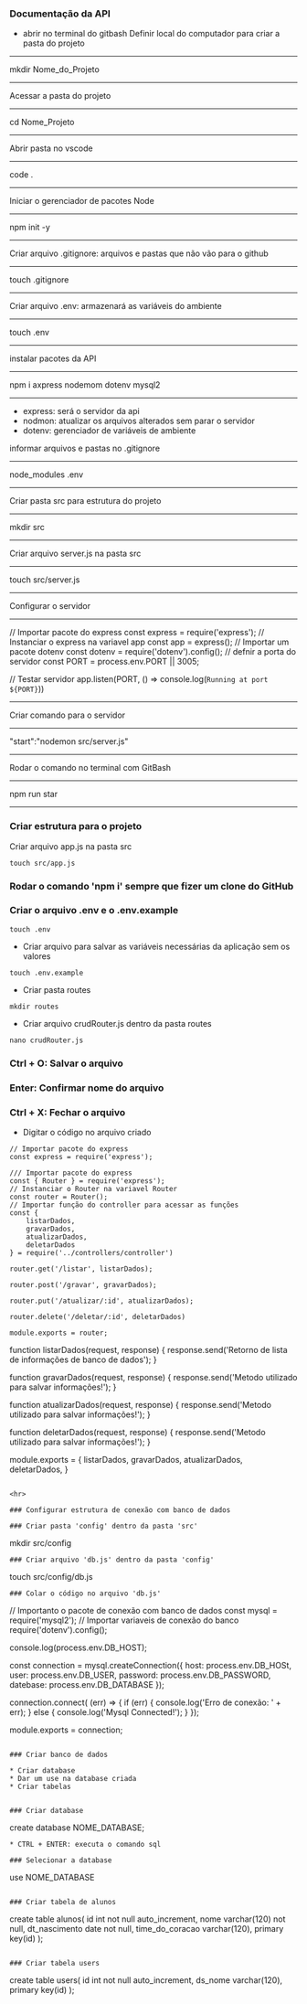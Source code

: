 ### Documentação da API
* abrir no terminal do gitbash
Definir local do computador para criar a pasta do projeto
***
mkdir Nome_do_Projeto
***
Acessar a pasta do projeto
***
cd Nome_Projeto
***
Abrir pasta no vscode
***
code .
***
Iniciar o gerenciador de pacotes Node
***
npm init -y
***
Criar arquivo .gitignore: arquivos e pastas que não vão para o github
***
touch .gitignore
***
Criar arquivo .env: armazenará as variáveis do ambiente
***
touch .env
***
instalar pacotes da API
***
npm i axpress nodemom dotenv mysql2
***
* express: será o servidor da api
* nodmon: atualizar os arquivos alterados sem parar o servidor
* dotenv: gerenciador de variáveis de ambiente

informar arquivos e pastas no .gitignore
***
node_modules
.env
***
Criar pasta src para estrutura do projeto
***
mkdir src
***
Criar arquivo server.js na pasta src
***
touch src/server.js
***
Configurar o servidor
***
// Importar pacote do express
const express = require('express');
// Instanciar o express na variavel app
const app = express();
// Importar um pacote dotenv
const dotenv = require('dotenv').config();
// defnir a porta do servidor
const PORT = process.env.PORT || 3005;

// Testar servidor 
app.listen(PORT, () => console.log(`Running at port ${PORT}`))
***

Criar comando para o servidor
***
"start":"nodemon src/server.js"
***

Rodar o comando no terminal com GitBash
***
npm run star
***

### Criar estrutura para o projeto

Criar arquivo app.js na pasta src
```
touch src/app.js
```

### Rodar o comando 'npm i' sempre que fizer um clone do GitHub

### Criar o arquivo .env e o .env.example

```
touch .env
```
* Criar arquivo para salvar as variáveis necessárias da aplicação sem os valores
```
touch .env.example
```

* Criar pasta routes
```
mkdir routes
```
* Criar arquivo crudRouter.js dentro da pasta routes
```
nano crudRouter.js
```
### Ctrl + O: Salvar o arquivo
### Enter: Confirmar nome do arquivo
### Ctrl + X: Fechar o arquivo

* Digitar o código no arquivo criado
```
// Importar pacote do express
const express = require('express');

/// Importar pacote do express
const { Router } = require('express');
// Instanciar o Router na variavel Router
const router = Router();
// Importar função do controller para acessar as funções
const { 
    listarDados,
    gravarDados,
    atualizarDados,
    deletarDados
} = require('../controllers/controller')

router.get('/listar', listarDados);

router.post('/gravar', gravarDados);

router.put('/atualizar/:id', atualizarDados);

router.delete('/deletar/:id', deletarDados)

module.exports = router;
```

function listarDados(request, response) {
    response.send('Retorno de lista de informações de banco de dados');
}

function gravarDados(request, response) {
    response.send('Metodo utilizado para salvar informações!');
}

function atualizarDados(request, response) {
    response.send('Metodo utilizado para salvar informações!');
}

function deletarDados(request, response) {
    response.send('Metodo utilizado para salvar informações!');
}

module.exports = {
    listarDados,
    gravarDados,
    atualizarDados,
    deletarDados,
}
```

<hr>

### Configurar estrutura de conexão com banco de dados

### Criar pasta 'config' dentro da pasta 'src'
```
mkdir src/config
```
### Criar arquivo 'db.js' dentro da pasta 'config'
```
touch src/config/db.js
```
### Colar o código no arquivo 'db.js'
```
// Importanto o pacote de conexão com banco de dados
const mysql = require('mysql2');
// Importar variaveis de conexão do banco
require('dotenv').config();

console.log(process.env.DB_HOST);

const connection = mysql.createConnection({
    host: process.env.DB_HOSt,
    user: process.env.DB_USER,
    password: process.env.DB_PASSWORD,
    datebase: process.env.DB_DATABASE
});

connection.connect( (err) => {
    if (err) {
        console.log('Erro de conexão: ' + err);
    } else {
        console.log('Mysql Connected!');
    }
});

module.exports = connection;
```

### Criar banco de dados

* Criar database
* Dar um use na database criada
* Criar tabelas


### Criar database
```
create database  NOME_DATABASE;
```
* CTRL + ENTER: executa o comando sql

### Selecionar a database 
```
use NOME_DATABASE
```

### Criar tabela de alunos
```
create table alunos(
    id int not null auto_increment,
    nome varchar(120) not null,
    dt_nascimento date not null,
    time_do_coracao varchar(120),
    primary key(id)
);
```

### Criar tabela users
```
create table users(
    id int not null auto_increment,
    ds_nome varchar(120),
    primary key(id)
);
```